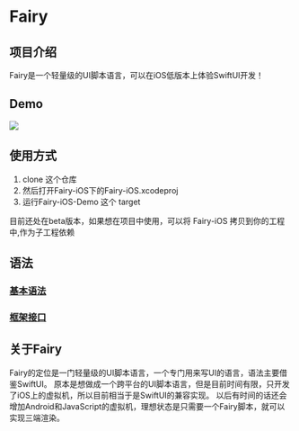 # Fairy

## 项目介绍

Fairy是一个轻量级的UI脚本语言，可以在iOS低版本上体验SwiftUI开发！



## Demo

<img src="/uploads/fairy.gif" align=center>



## 使用方式

1. clone 这个仓库
2. 然后打开Fairy-iOS下的Fairy-iOS.xcodeproj
3. 运行Fairy-iOS-Demo 这个 target


目前还处在beta版本，如果想在项目中使用，可以将 Fairy-iOS 拷贝到你的工程中,作为子工程依赖


## 语法
### [基本语法](./grammarDoc.md)

### [框架接口](./frameworkDoc.md)


## 关于Fairy

Fairy的定位是一门轻量级的UI脚本语言，一个专门用来写UI的语言，语法主要借鉴SwiftUI。
原本是想做成一个跨平台的UI脚本语言，但是目前时间有限，只开发了iOS上的虚拟机，所以目前相当于是SwiftUI的兼容实现。
以后有时间的话还会增加Android和JavaScript的虚拟机，理想状态是只需要一个Fairy脚本，就可以实现三端渲染。